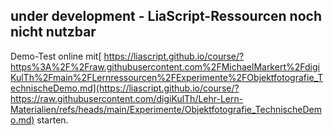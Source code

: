 ## under development - LiaScript-Ressourcen noch nicht nutzbar

Demo-Test online mit[ https://liascript.github.io/course/?https%3A%2F%2Fraw.githubusercontent.com%2FMichaelMarkert%2FdigiKulTh%2Fmain%2FLernressourcen%2FExperimente%2FObjektfotografie_TechnischeDemo.md](https://liascript.github.io/course/?https://raw.githubusercontent.com/digiKulTh/Lehr-Lern-Materialien/refs/heads/main/Experimente/Objektfotografie_TechnischeDemo.md) starten.
